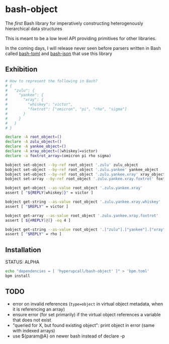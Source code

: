 # bash-object

The _first_ Bash library for imperatively constructing heterogenously hierarchical data structures

This is meant to be a low level API providing primitives for other libraries.

In the coming days, I will release never seen before parsers written in Bash called [bash-toml](https://github.com/hyperupcall/bash-toml) and [bash-json](https://github.com/hyperupcall/bash-json) that use this library

## Exhibition

```sh
# How to represent the following in Bash?
# {
#   "zulu": {
#     "yankee": {
#       "xray": {
#         "whiskey": "victor",
#         "foxtrot": ["omicron", "pi", "rho", "sigma"]
#       }
#     }
#   }
# }

declare -A root_object=()
declare -A zulu_object=()
declare -A yankee_object=()
declare -A xray_object=([whiskey]=victor)
declare -a foxtrot_array=(omicron pi rho sigma)

bobject set-object --by-ref root_object '.zulu' zulu_object
bobject set-object --by-ref root_object '.zulu.yankee' yankee_object
bobject set-object --by-ref root_object '.zulu.yankee.xray' xray_object
bobject set-array --by-ref root_object '.zulu.yankee.xray.foxtrot' foxtrot_array

bobject get-object --as-value root_object '.zulu.yankee.xray'
assert [ "${REPLY[whiskey]}" = victor ]

bobject get-string --as-value root_object '.zulu.yankee.xray.whiskey'
assert [ "$REPLY" = victor ]

bobject get-array --as-value root_object '.zulu.yankee.xray.foxtrot'
assert [ ${#REPLY[@]} -eq 4 ]

bobject get-string --as-value root_object '.["zulu"].["yankee"].["xray"].["foxtrot"].[2]'
assert [ "$REPLY" = rho ]
```

## Installation

STATUS: ALPHA

```sh
echo "dependencies = [ 'hyperupcall/bash-object' ]" > 'bpm.toml'
bpm install
```

## TODO
- error on invalid references (`type=object` in virtual object metadata, when it is referencing an array)
- ensure error (for set primarily) if the virtual object references a variable that does not exist
- "queried for X, but found existing object": print object in error (same with indexed arrays)
- use ${param@A} on newer bash instead of declare -p
